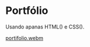  # Portfólio 
 Usando apanas HTML() e CSS(). 

 
[portifolio.webm](https://github.com/77971904/DEEP-DIVES---CRIANDO-UM-PORTF-LIO-F-D-/assets/108705247/d4945725-53a3-43c8-b9d4-33d84c1f8380)
